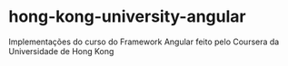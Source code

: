# hong-kong-university-angular
Implementações do curso do Framework Angular feito pelo Coursera da Universidade de Hong Kong
